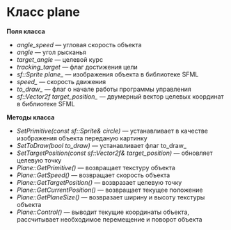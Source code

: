 # Класс plane

**Поля класса**
- *angle_speed* — угловая скорость объекта
- *angle* — угол рысканья
- *target_angle* — целевой курс
- *tracking_target* — флаг достижения цели
- *sf::Sprite plane_* — изображения объекта в библиотеке SFML
- *speed_* — скорость движения
- *to_draw_* — флаг о начале работы программы управления
- *sf::Vector2f target_position_* — двумерный вектор целевых координат в библиотеке SFML

**Методы класса**
- *SetPrimitive(const sf::Sprite& circle)* — устанавливает в качестве изображения объекта переданую картинку
- *SetToDraw(bool to_draw)* — устанавливает флаг to_draw_
- *SetTargetPosition(const sf::Vector2f& target_position)* — обновляет целевую точку
- *Plane::GetPrimitive()* — возвращает текстуру объекта
- *Plane::GetSpeed()* — возвращает скорость объекта
- *Plane::GetTargetPosition()* — возвразает целевую точку
- *Plane::GetCurrentPosition()* — возвращает текущее положение
- *Plane::GetPlaneSize()* — возвразает ширину и высоту текстуры объекта
- *Plane::Control()* — выводит текущие координаты объекта, рассчитывает необходимое перемещение и поворот объекта
